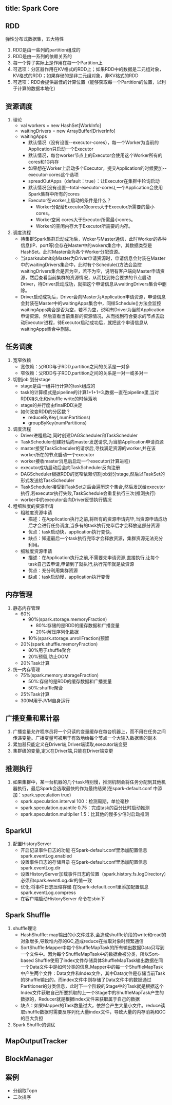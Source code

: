title: Spark Core
---
## RDD
弹性分布式数据集，五大特性
   1. RDD是由一些列的partition组成的
   2. RDD是由一系列的依赖关系的
   3. 每一个算子实际上是作用在每一个Partition上
   4. 可选项：分区器作用在KV格式的RDD上；如果RDD中的数据是二元组对象，KV格式的RDD；如果存储的是非二元组对象，非KV格式的RDD
   5. 可选项：RDD会提供最佳的计算位置（能够获取每一个Partition的位置，以利于计算的数据本地化）

## 资源调度
   1. 理论
       - val workers = new HashSet[WorkInfo]
       - waitingDrivers = new ArrayBuffer[DriverInfo]
       - waitingApps
           - 默认情况（没有设置--executor-cores），每一个Worker为当前的Application只启动一个Executor
           - 默认情况，每台worker节点上的Executor会使用这个Worker所有的cores和1G内存
           - 如果想在Worker上启动多个Executor，提交Application的时候要加--executor-cores这个选项
           - spreadOutApps（default：true）：让Executor在集群中轮询启动
           - 默认情况(没有设置--total-executor-cores),一个Application会使用Spark集群中所有的cores
           - Executor在worker上启动的条件是什么？
               - Worker分配给Executor的cores大于Executor所需要的最小cores。
               - Worker空闲 cores大于Executor所需最小cores。
               - Worker的空闲内存大于Executor所需要的内存。
   2. 调度流程
       - 待集群Spark集群启动成功后，Woker与Master通信，此时Worker的各种信息(IP、port等)会存在Master中的wokers集合中，其数据类型是HashSet。此时Master会为各个Worker分配资源。
       - 当sparksubmit向Master为Driver申请资源时，申请信息会封装在Master中的waitingDrivers集合中，此时有个Schedule()方法会监控waitingDrivers集合是否为空，若不为空，说明有客户端向Master申请资源，然后查看当前集群的资源情况，从而找到符合要求的节点启动Driver，待Driver启动成功，就把这个申请信息从waitingDrivers集合中删除。
       - Driver启动成功后，Driver会向Master为Application申请资源，申请信息会封装在Master中的waitingApps集合中，同样Schedule()方法会监控waitingApps集合是否为空，若不为空，说明有Driver为当前Application申请资源，然后查看当前集群的资源情况，从而找到符合要求的节点去启动Executor进程，待Executor启动成功后，就把这个申请信息从waitingApps集合中删除。

## 任务调度
   1. 宽窄依赖
        - 宽依赖：父RDD与子RDD,partition之间的关系是一对多
        - 窄依赖：父RDD与子RDD,partition之间的关系是一对一或多对一
   2. 切割job 划分stage
        - stage是由一组并行计算的task组成的
        - task的计算模式是pipeline的计算1+1+1=3,数据一直在pipeline里,当对RDD持久化和shuffle write的时候落地
        - stage的并行度由finalRDD决定
        - 如何改变RDD的分区数？
            - reduceByKey(,numPartitions)
            - groupByKey(numPartitions)
   3. 调度流程
        - Driver进程启动,同时创建DAGScheduler和TaskScheduler
        - TaskScheduler创建好后向master发送请求,为当前Application申请资源
        - master接受TaskScheduler的请求后,寻找满足资源的worker,并在该worker所在的节点启动一个executor
        - worker接收master消息后启动一个executor(计算进程)
        - executor成功启动后会向TaskScheduler反向注册
        - DAGScheduler根据RDD的宽窄依赖切割job划分stage,然后以TaskSet的形式发送给TaskScheduler
        - TaskScheduler接受到TaskSet之后会遍历这个集合,然后发送给executor执行,若executor执行失败,TaskSchedule会重复执行三次(推测执行)
        - worker中的executor会向Driver反馈执行情况
   4. 粗细粒度的资源申请
        - 粗粒度资源申请
            - 描述：在Application执行之前,将所有的资源申请完毕,当资源申请成功后才会进行任务调度,当多有的task执行完毕后才会释放这部分资源
            - 优点：task启动快，application执行变快。
            - 缺点：知道最后一个task执行完毕才会释放资源，集群资源无法充分利用。
        - 细粒度资源申请
            - 描述：在Application执行之前,不需要先申请资源,直接执行,让每个task自己去申请,申请到了就执行,执行完毕就是放资源
            - 优点：充分利用集群资源
            - 缺点：task启动慢，application执行变慢

## 内存管理
   1. 静态内存管理
        - 60%
            - 90%(spark.storage.memoryFraction)
                - 80%:存储的是RDD的缓存数据和广播变量
                - 20%:解压序列化数据
            - 10%(spark.storage.unrollFraction)预留
        - 20%(spark.shuffle.memoryFraction)
            - 80%用于shuffle聚合
            - 20%预留,防止OOM
        - 20%Task计算
   2. 统一内存管理
        - 75%(spark.memory.storageFraction)
            - 50%:存储的是RDD的缓存数据和广播变量
            - 50%:shuffle聚合
        - 25%Task计算
        - 300M用于JVM自身运行

## 广播变量和累计器
   1. 广播变量允许程序员将一个只读的变量缓存在每台机器上，而不用在任务之间传递变量。广播变量可被用于有效地给每个节点一个大输入数据集的副本
   2. 累加器只能定义在Driver端,Driver端读取,executor端变更
   3. 集群级的变量,定义在Driver端,只能在Driver端变更

## 推测执行
   1. 如果集群中，某一台机器的几个task特别慢，推测机制会将任务分配到其他机器执行，最后Spark会选取最快的作为最终结果(在spark-default.conf 中添加：spark.speculation true)
       - spark.speculation.interval 100：检测周期，单位毫秒
       - spark.speculation.quantile 0.75：完成task的百分比时启动推测
       - spark.speculation.multiplier 1.5：比其他的慢多少倍时启动推测

## SparkUI
   1. 配置HistoryServer
       - 开启记录事件日志的功能 在Spark-default.conf里添加配置信息spark.eventLog.enabled
       - 设置事件日志的存储目录 在Spark-default.conf里添加配置信息 spark.eventLog.dir
       - 设置HistoryServer加载事件日志的位置（spark.history.fs.logDirectory）必须和spark.eventLog.dir的值一致
       - 优化:将事件日志压缩存储 在Spark-default.conf里添加配置信息spark.eventLog.compress
       - 在客户端启动HistoryServer  命令在sbin下

## Spark Shuffle
   1. shuffle理论
        - HashShuffle: map输出的小文件过多,会造成shuffle阶段的write和read的对象增多,导致堆内存的GC,造成reduce在拉取对象时频繁通信
        - SortShuffle:Mapper中每个ShuffleMapTask的所有输出数据Data只写到一个文件中。因为每个ShuffleMapTask中的数据会被分类，所以Sort-based Shuffle使用了index文件存储具体ShuffleMapTask输出数据在同一个Data文件中是如何分类的信息.Mapper中的每一个ShuffleMapTask中产生两个文件：Data文件和Index文件，其中Data文件是存储当前Task的Shuffle输出的。而index文件中则存储了Data文件中的数据通过Partitioner的分类信息，此时下一个阶段的Stage中的Task就是根据这个Index文件获取自己所要抓取的上一个Stage中的ShuffleMapTask产生的数据的，Reducer就是根据index文件来获取属于自己的数据
        - 缺点：如果Mapper的Task数量过大，依然会产生大量小文件。reduce读取shuffle数据时需要反序列化大量index文件，导致大量的内存消耗和GC的巨大负担
   2. Spark Shuffle的调优

## MapOutputTracker

## BlockManager

## 案例
   - 分组取Topn
   - 二次排序
